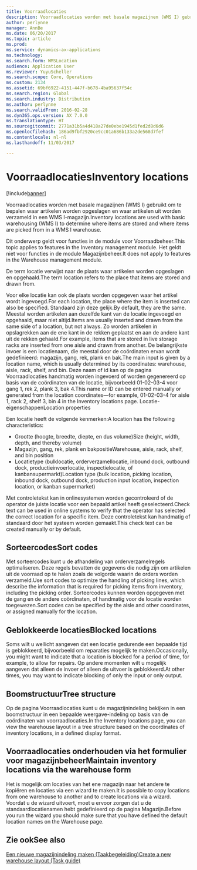 ```yaml
---
title: Voorraadlocaties
description: Voorraadlocaties worden met basale magazijnen (WMS I) gebruikt om te bepalen waar artikelen worden opgeslagen en waar artikelen uit worden verzameld in een WMS I-magazijn.
author: perlynne
manager: AnnBe
ms.date: 06/20/2017
ms.topic: article
ms.prod: 
ms.service: dynamics-ax-applications
ms.technology: 
ms.search.form: WMSLocation
audience: Application User
ms.reviewer: YuyuScheller
ms.search.scope: Core, Operations
ms.custom: 2134
ms.assetid: 69bf6922-4151-447f-b678-4ba95637f54c
ms.search.region: Global
ms.search.industry: Distribution
ms.author: perlynne
ms.search.validFrom: 2016-02-28
ms.dyn365.ops.version: AX 7.0.0
ms.translationtype: HT
ms.sourcegitcommit: 2771a31b5a4d418a27de0ebe1945d1fed2d8d6d6
ms.openlocfilehash: 186ad9fbf2920ce9cc01a686b133a2de568d7fef
ms.contentlocale: nl-nl
ms.lasthandoff: 11/03/2017

---
```


# <a name="inventory-locations"></a><span data-ttu-id="81805-103">Voorraadlocaties</span><span class="sxs-lookup"><span data-stu-id="81805-103">Inventory locations</span></span>

[!include[banner](../includes/banner.md)]


<span data-ttu-id="81805-104">Voorraadlocaties worden met basale magazijnen (WMS I) gebruikt om te bepalen waar artikelen worden opgeslagen en waar artikelen uit worden verzameld in een WMS I-magazijn.</span><span class="sxs-lookup"><span data-stu-id="81805-104">Inventory locations are used with basic warehousing (WMS I) to determine where items are stored and where items are picked from in a WMS I warehouse.</span></span>

<span data-ttu-id="81805-105">Dit onderwerp geldt voor functies in de module voor Voorraadbeheer.</span><span class="sxs-lookup"><span data-stu-id="81805-105">This topic applies to features in the Inventory management module.</span></span> <span data-ttu-id="81805-106">Het geldt niet voor functies in de module Magazijnbeheer.</span><span class="sxs-lookup"><span data-stu-id="81805-106">It does not apply to features in the Warehouse management module.</span></span>

<span data-ttu-id="81805-107">De term locatie verwijst naar de plaats waar artikelen worden opgeslagen en opgehaald.</span><span class="sxs-lookup"><span data-stu-id="81805-107">The term location refers to the place that items are stored and drawn from.</span></span>

<span data-ttu-id="81805-108">Voor elke locatie kan ook de plaats worden opgegeven waar het artikel wordt ingevoegd.</span><span class="sxs-lookup"><span data-stu-id="81805-108">For each location, the place where the item is inserted can also be specified.</span></span> <span data-ttu-id="81805-109">Standaard zijn deze gelijk.</span><span class="sxs-lookup"><span data-stu-id="81805-109">By default, they are the same.</span></span> <span data-ttu-id="81805-110">Meestal worden artikelen aan dezelfde kant van de locatie ingevoegd en opgehaald, maar niet altijd.</span><span class="sxs-lookup"><span data-stu-id="81805-110">Items are usually inserted and drawn from the same side of a location, but not always.</span></span> <span data-ttu-id="81805-111">Zo worden artikelen in opslagrekken aan de ene kant in de rekken geplaatst en aan de andere kant uit de rekken gehaald.</span><span class="sxs-lookup"><span data-stu-id="81805-111">For example, items that are stored in live storage racks are inserted from one aisle and drawn from another.</span></span> <span data-ttu-id="81805-112">De belangrijkste invoer is een locatienaam, die meestal door de coördinaten ervan wordt gedefinieerd: magazijn, gang, rek, plank en bak.</span><span class="sxs-lookup"><span data-stu-id="81805-112">The main input is given by a location name, which is usually determined by its coordinates: warehouse, aisle, rack, shelf, and bin.</span></span> <span data-ttu-id="81805-113">Deze naam of id kan op de pagina Voorraadlocaties handmatig worden ingevoerd of worden gegenereerd op basis van de coördinaten van de locatie, bijvoorbeeld 01-02-03-4 voor gang 1, rek 2, plank 3, bak 4.</span><span class="sxs-lookup"><span data-stu-id="81805-113">This name or ID can be entered manually or generated from the location coordinates—for example, 01-02-03-4 for aisle 1, rack 2, shelf 3, bin 4 in the Inventory locations page.</span></span>
<span data-ttu-id="81805-114">Locatie-eigenschappen</span><span class="sxs-lookup"><span data-stu-id="81805-114">Location properties</span></span>

<span data-ttu-id="81805-115">Een locatie heeft de volgende kenmerken:</span><span class="sxs-lookup"><span data-stu-id="81805-115">A location has the following characteristics:</span></span>
-   <span data-ttu-id="81805-116">Grootte (hoogte, breedte, diepte, en dus volume)</span><span class="sxs-lookup"><span data-stu-id="81805-116">Size (height, width, depth, and thereby volume)</span></span>
-   <span data-ttu-id="81805-117">Magazijn, gang, rek, plank en bakpositie</span><span class="sxs-lookup"><span data-stu-id="81805-117">Warehouse, aisle, rack, shelf, and bin position</span></span>
-   <span data-ttu-id="81805-118">Locatietype (bulklocatie, orderverzamellocatie, inbound dock, outbound dock, productieinvoerlocatie, inspectielocatie, of kanbansupermarkt)</span><span class="sxs-lookup"><span data-stu-id="81805-118">Location type (bulk location, picking location, inbound dock, outbound dock, production input location, inspection location, or kanban supermarket)</span></span>

<span data-ttu-id="81805-119">Met controletekst kan in onlinesystemen worden gecontroleerd of de operator de juiste locatie voor een bepaald artikel heeft geselecteerd.</span><span class="sxs-lookup"><span data-stu-id="81805-119">Check text can be used in online systems to verify that the operator has selected the correct location for a specific item.</span></span> <span data-ttu-id="81805-120">Deze controletekst kan handmatig of standaard door het systeem worden gemaakt.</span><span class="sxs-lookup"><span data-stu-id="81805-120">This check text can be created manually or by default.</span></span>

## <a name="sort-codes"></a><span data-ttu-id="81805-121">Sorteercodes</span><span class="sxs-lookup"><span data-stu-id="81805-121">Sort codes</span></span>
<span data-ttu-id="81805-122">Met sorteercodes kunt u de afhandeling van orderverzamelregels optimaliseren. Deze regels bevatten de gegevens die nodig zijn om artikelen uit de voorraad op te halen zoals de volgorde waarin de orders worden verzameld.</span><span class="sxs-lookup"><span data-stu-id="81805-122">Use sort codes to optimize the handling of picking lines, which describe the information that is required for picking items from inventory, including the picking order.</span></span> <span data-ttu-id="81805-123">Sorteercodes kunnen worden opgegeven met de gang en de andere coördinaten, of handmatig voor de locatie worden toegewezen.</span><span class="sxs-lookup"><span data-stu-id="81805-123">Sort codes can be specified by the aisle and other coordinates, or assigned manually for the location.</span></span>

## <a name="blocked-locations"></a><span data-ttu-id="81805-124">Geblokkeerde locaties</span><span class="sxs-lookup"><span data-stu-id="81805-124">Blocked locations</span></span>
<span data-ttu-id="81805-125">Soms wilt u wellicht aangeven dat een locatie gedurende een bepaalde tijd is geblokkeerd, bijvoorbeeld om reparaties mogelijk te maken.</span><span class="sxs-lookup"><span data-stu-id="81805-125">Occasionally, you might want to indicate that a location is blocked for a period of time, for example, to allow for repairs.</span></span> <span data-ttu-id="81805-126">Op andere momenten wilt u mogelijk aangeven dat alleen de invoer of alleen de uitvoer is geblokkeerd.</span><span class="sxs-lookup"><span data-stu-id="81805-126">At other times, you may want to indicate blocking of only the input or only output.</span></span>

## <a name="tree-structure"></a><span data-ttu-id="81805-127">Boomstructuur</span><span class="sxs-lookup"><span data-stu-id="81805-127">Tree structure</span></span>

<span data-ttu-id="81805-128">Op de pagina Voorraadlocaties kunt u de magazijnindeling bekijken in een boomstructuur in een bepaalde weergave-indeling op basis van de coördinaten van voorraadlocaties.</span><span class="sxs-lookup"><span data-stu-id="81805-128">In the Inventory locations page, you can view the warehouse layout in a tree structure based on the coordinates of inventory locations, in a defined display format.</span></span>

## <a name="maintain-inventory-locations-via-the-warehouse-form"></a><span data-ttu-id="81805-129">Voorraadlocaties onderhouden via het formulier voor magazijnbeheer</span><span class="sxs-lookup"><span data-stu-id="81805-129">Maintain inventory locations via the warehouse form</span></span>

<span data-ttu-id="81805-130">Het is mogelijk om locaties van het ene magazijn naar het andere te kopiëren en locaties via een wizard te maken.</span><span class="sxs-lookup"><span data-stu-id="81805-130">It is possible to copy locations from one warehouse to another and to create locations via a wizard.</span></span> <span data-ttu-id="81805-131">Voordat u de wizard uitvoert, moet u ervoor zorgen dat u de standaardlocatienamen hebt gedefinieerd op de pagina Magazijn.</span><span class="sxs-lookup"><span data-stu-id="81805-131">Before you run the wizard you should make sure that you have defined the default location names on the Warehouse page.</span></span>



<a name="see-also"></a><span data-ttu-id="81805-132">Zie ook</span><span class="sxs-lookup"><span data-stu-id="81805-132">See also</span></span>
--------

[<span data-ttu-id="81805-133">Een nieuwe magazijnindeling maken (Taakbegeleiding)</span><span class="sxs-lookup"><span data-stu-id="81805-133">Create a new warehouse layout (Task guide)</span></span>](tasks/create-new-warehouse-layout.md)

